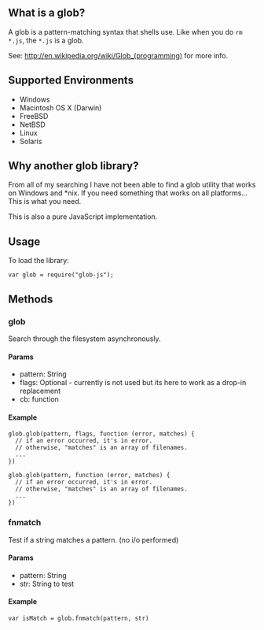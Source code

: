 ## What is a glob?

A glob is a pattern-matching syntax that shells use.  Like when you do
`rm *.js`, the `*.js` is a glob. 

See: http://en.wikipedia.org/wiki/Glob_(programming) for more info.

## Supported Environments

* Windows
* Macintosh OS X (Darwin)
* FreeBSD
* NetBSD
* Linux
* Solaris


## Why another glob library?

From all of my searching I have not been able to find a glob utility that works on Windows and *nix.
If you need something that works on all platforms... This is what you need.

This is also a pure JavaScript implementation.


## Usage

To load the library:

    var glob = require("glob-js");

## Methods

### glob

Search through the filesystem asynchronously.

#### Params

* pattern: String
* flags: Optional - currently is not used but its here to work as a drop-in replacement
* cb: function

#### Example

    glob.glob(pattern, flags, function (error, matches) {
      // if an error occurred, it's in error.
      // otherwise, "matches" is an array of filenames.
      ...
    })

    glob.glob(pattern, function (error, matches) {
      // if an error occurred, it's in error.
      // otherwise, "matches" is an array of filenames.
      ...
    })

### fnmatch

Test if a string matches a pattern. (no i/o performed)

#### Params

* pattern: String
* str: String to test

#### Example

    var isMatch = glob.fnmatch(pattern, str)